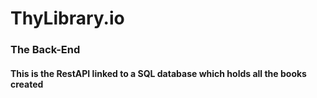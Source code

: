 # ThyLibrary.io

### The Back-End

#### This is the RestAPI linked to a SQL database which holds all the books created
